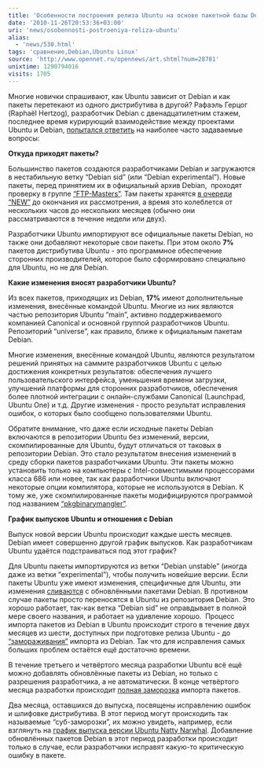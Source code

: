 ```yaml
---
title: 'Особенности построения релиза Ubuntu на основе пакетной базы Debian GNU/Linux'
date: '2010-11-26T20:53:36+03:00'
uri: 'news/osobennosti-postroeniya-reliza-ubuntu'
alias: 
  - 'news/530.html'
tags: 'сравнение,Debian,Ubuntu Linux'
source: 'http://www.opennet.ru/opennews/art.shtml?num=28781'
unixtime: 1290794016
visits: 1705
---
```

Многие новички спрашивают, как Ubuntu зависит от Debian и как пакеты перетекают из одного дистрибутива в другой? Рафаэль Герцог (Raphaël Hertzog), разработчик Debian с двенадцатилетним стажем, последнее время курирующий взаимодействие между проектами Ubuntu и Debian, [попытался ответить](http://raphaelhertzog.com/2010/11/22/how-ubuntu-builds-up-on-debian/) на наиболее часто задаваемые вопросы:

**Откуда приходят пакеты?**

Большинство пакетов создаются разработчиками Debian и загружаются в нестабильную ветку “Debian sid” (или “Debian experimental”). Новые пакеты, перед принятием их в официальный архив Debian,  проходят проверку в группе [“FTP-Masters”](http://wiki.debian.org/Teams/FTPMaster). Там пакеты хранятся [в очереди “NEW”](http://wiki.debian.org/NewQueue) до окончания их рассмотрения, а время это колеблется от нескольких часов до нескольких месяцев (обычно они рассматриваются в течение недели или двух).

Разработчики Ubuntu импортируют все официальные пакеты Debian, но также они добавляют некоторые свои пакеты. При этом около **7%** пакетов дистрибутива Ubuntu - это программное обеспечение сторонних производителей, которое было сформировано специально для Ubuntu, но не для Debian.

**Какие изменения вносят разработчики Ubuntu?**

Из всех пакетов, приходящих из Debian, **17%** имеют дополнительные изменения, внесённые командой Ubuntu. Многие из них являются частью репозитория Ubuntu “main”, активно поддерживаемого компанией Canonical и основной группой разработчиков Ubuntu. Репозиторий “universe”, как правило, ближе к официальным пакетам Debian.

Многие изменения, внесённые командой Ubuntu, являются результатом решений принятых на саммите разработчиков Ubuntu с целью достижения конкретных результатов: обеспечения лучшего пользовательского интерфейса, уменьшения времени загрузки, улучшений платформы для сторонних разработчиков, обеспечения более плотной интеграции с онлайн-службами Canonical (Launchpad, Ubuntu One) и т.д. Другие изменения - просто результат исправления ошибок, о которых было сообщено пользователями Ubuntu. 

Обратите внимание, что даже если исходные пакеты Debian включаются в репозитории Ubuntu без изменений, версии, скомпилированные для Ubuntu, будут отличаться от таковых в репозитории Debian. Это стало результатом внесения изменений в среду сборки пакетов разработчиками Ubuntu. Эти пакеты можно установить только на компьютеры с Intel-совместимыми процессорами класса 686 или новее, так как разработчики Ubuntu включают некоторые опции компилятора, которые не используются в Debian. К тому же, уже скомпилированные пакеты модифицируются программой под названием [“pkgbinarymangler”](https://launchpad.net/pkgbinarymangler).

**График выпусков Ubuntu и отношения с Debian**

Выпуск новой версии Ubuntu происходит каждые шесть месяцев. Debian имеет совершенно другой график выпусков. Как разработчикам Ubuntu удаётся подстраиваться под этот график? 

Для Ubuntu пакеты импортируются из ветки “Debian unstable” (иногда даже из ветки “experimental”), чтобы получить новейшие версии. Если пакеты Ubuntu уже имеют изменения, специфичные для Ubuntu, эти изменения [сливаются](https://wiki.ubuntu.com/UbuntuDevelopment/Merging) с обновлёнными пакетами Debian. В противном случае пакеты просто переносятся в Ubuntu из репозитория Debian. Это хорошо работает, так-как ветка “Debian sid” не оправдывает в полной мере своего названия, и работает на удивление хорошо.  Процесс импорта пакетов из Debian в Ubuntu происходит строго в течение двух месяцев из шести, доступных при подготовке релиза Ubuntu - до [“замораживания”](https://wiki.ubuntu.com/DebianImportFreeze) импорта из Debian. Так что для исправления самых больших проблем остаётся ещё достаточно времени. 

В течение третьего и четвёртого месяца разработки Ubuntu всё ещё можно добавлять обновлённые пакеты из Debian, но только с разрешения разработчика, а не автоматически. В конце четвёртого месяца разработки происходит [полная заморозка](https://wiki.ubuntu.com/FeatureFreeze) импорта пакетов. 

Два месяца, оставшихся до выпуска, посвящены исправлению ошибок и шлифовке дистрибутива. В этот период могут происходить так называемые “суб-заморозки”, их можно увидеть, например, если взглянуть на [график выпуска версии Ubuntu Natty Narwhal](https://wiki.ubuntu.com/NattyReleaseSchedule). Добавление обновлённых пакетов Debian в этот период разработки происходит только в случае, если разработчики исправят какую-то критическую ошибку в пакете.
